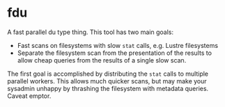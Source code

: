 # fdu

A fast parallel du type thing. This tool has two main goals:

- Fast scans on filesystems with slow `stat` calls, e.g. Lustre filesystems
- Separate the filesystem scan from the presentation of the results to allow
  cheap queries from the results of a single slow scan.

The first goal is accomplished by distributing the `stat` calls to multiple
parallel workers. This allows much quicker scans, but may make your sysadmin
unhappy by thrashing the filesystem with metadata queries. Caveat emptor.



